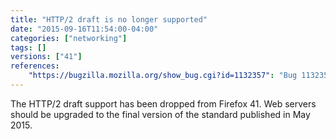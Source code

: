 ```yaml
---
title: "HTTP/2 draft is no longer supported"
date: "2015-09-16T11:54:00-04:00"
categories: ["networking"]
tags: []
versions: ["41"]
references:
    "https://bugzilla.mozilla.org/show_bug.cgi?id=1132357": "Bug 1132357 - remove h2-draft support starting in gecko-40"
---
```

The HTTP/2 draft support has been dropped from Firefox 41. Web servers should be upgraded to the final version of the standard published in <time datetime="2015-05">May 2015</time>.
